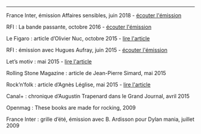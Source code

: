 ***
France Inter, émission Affaires sensibles, juin 2018 - [écouter l'émission](https://www.franceinter.fr/emissions/affaires-sensibles/affaires-sensibles-29-juin-2018)

RFI : La bande passante, octobre 2016 - [écouter l'émission](https://musique.rfi.fr/emission/info/bande-passante/20161012-bob-dylan-prix-nobel-litterature)


Le Figaro : article d’Olivier Nuc, octobre 2015 - [lire l'article]({{FILE:201510-figaro.jpg}})

RFI : émission avec Hugues Aufray, juin 2015 - [écouter l'émission](http://www.rfi.fr/emission/20150616-hugues-aufray)

Let’s motiv : mai 2015 - [lire l'article](http://www.lm-magazine.com/blog/2015/05/04/nicolas-rainaud)

Rolling Stone Magazine : article de Jean-Pierre Simard, mai 2015

Rock’n’folk : article d’Agnès Léglise, mai 2015 - [lire l'article]({{FILE:201505-rocketfolk.jpg}})

Canal+ : chronique d’Augustin Trapenard dans le Grand Journal, avril 2015

Openmag : These books are made for rocking, 2009

France Inter : grille d’été, émission avec B. Ardisson pour Dylan mania, juillet 2009
